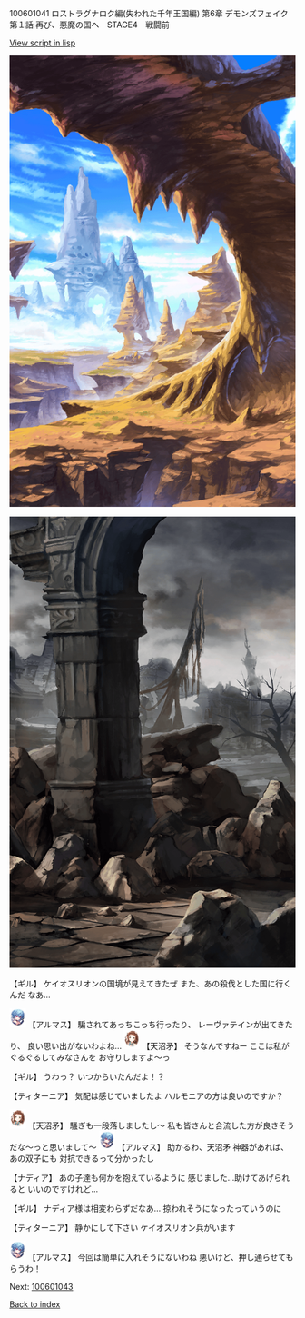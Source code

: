 100601041 ロストラグナロク編(失われた千年王国編) 第6章 デモンズフェイク 第１話 再び、悪魔の国へ　STAGE4　戦闘前

[View script in lisp](../scripts/100601041.txt)

![wild.png](../images/backgrounds/wild.png)

![201_border.png](../images/backgrounds/201_border.png)

【ギル】
ケイオスリオンの国境が見えてきたぜ
また、あの殺伐とした国に行くんだ
なあ…

<img src="../images/units/3103811.png" alt="3103811.png" height="34"/>
【アルマス】
騙されてあっちこっち行ったり、
レーヴァテインが出てきたり、
良い思い出がないわよね…

<img src="../images/units/3300411.png" alt="3300411.png" height="34"/>
【天沼矛】
そうなんですねー
ここは私がぐるぐるしてみなさんを
お守りしますよ～っ

【ギル】
うわっ？
いつからいたんだよ！？

【ティターニア】
気配は感じていましたよ
ハルモニアの方は良いのですか？

<img src="../images/units/3300411.png" alt="3300411.png" height="34"/>
【天沼矛】
騒ぎも一段落しましたし～
私も皆さんと合流した方が良さそう
だな～っと思いまして～

<img src="../images/units/3103811.png" alt="3103811.png" height="34"/>
【アルマス】
助かるわ、天沼矛
神器があれば、あの双子にも
対抗できるって分かったし

【ナディア】
あの子達も何かを抱えているように
感じました…助けてあげられると
いいのですけれど…

【ギル】
ナディア様は相変わらずだなあ…
掠われそうになったっていうのに

【ティターニア】
静かにして下さい
ケイオスリオン兵がいます

<img src="../images/units/3103811.png" alt="3103811.png" height="34"/>
【アルマス】
今回は簡単に入れそうにないわね
悪いけど、押し通らせてもらうわ！

Next: [100601043](100601043.md)

[Back to index](index.md)
